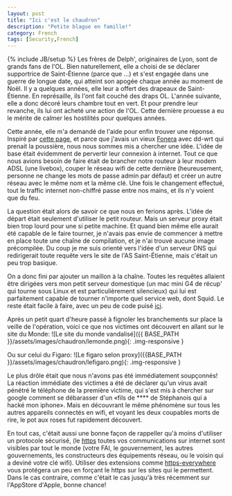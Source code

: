 ```yaml
---
layout: post
title: "Ici c'est le chaudron"
description: "Petite blague en famille!"
category: French
tags: [Security,French]
---
```

{% include JB/setup %}
Les frères de Delph', originaires de Lyon, sont de grands fans de l'OL. Bien naturellement, elle a choisi de se déclarer supportrice de Saint-Étienne (parce que ...) et s'est engagée dans une guerre de longue date, qui atteint son apogée chaque année au moment de Noël. Il y a quelques années, elle leur a offert des drapeaux de Saint-Étienne. En représaille, ils l'ont fait couché des draps OL. L'année suivante, elle a donc décoré leurs chambre tout en vert. Et pour prendre leur revanche, ils lui ont acheté une action de l'OL. Cette dernière prouesse a eu le mérite de calmer les hostilités pour quelques années.

Cette année, elle m'a demandé de l'aide pour enfin trouver une réponse. Inspiré par [cette page]("http://www.ex-parrot.com/pete/upside-down-ternet.html"), et parce que j'avais un vieux [Fonera]("http://www.fon.com") avec dd-wrt qui prenait la poussière, nous nous sommes mis a chercher une idée. L'idée de base était évidemment de pervertir leur connexion à internet. Tout ce que nous avions besoin de faire était de brancher notre routeur à leur modem ADSL (une livebox), couper le réseau wifi de cette dernière (heureusement, personne ne change les mots de passe admin par défaut) et créer un autre réseau avec le même nom et la même clé. Une fois le changement effectué, tout le traffic internet non-chiffré passe entre nos mains, et ils n'y voient que du feu.

La question était alors de savoir ce que nous en ferions après. L'idée de départ était seulement d'utiliser le petit routeur. Mais un serveur proxy était bien trop lourd pour une si petite machine. Et quand bien même elle aurait été capable de le faire tourner, je n'avais pas envie de commencer à mettre en place toute une chaîne de compilation, et je n'ai trouvé aucune image précompilée. Du coup je me suis orienté vers l'idée d'un serveur DNS qui redirigerait toute requête vers le site de l'AS Saint-Étienne, mais c'était un peu trop basique.

On a donc fini par ajouter un maillon à la chaîne. Toutes les requêtes allaient être dirigées vers mon petit serveur domestique (un mac mini G4 de récup' qui tourne sous Linux et est particulièrement silencieux) qui lui est parfaitement capable de tourner n'importe quel service web, dont Squid. Le reste était facile à faire, avec un peu de code puisé [ici]("https://www.funkypenguin.co.nz/tutorial/april-fools-pranks-with-a-squid-proxy-server/").

Après un petit quart d'heure passé à fignoler les branchements sur place la veille de l'opération, voici ce que nos victimes ont découvert en allant sur le site du Monde:
![Le site du monde vandalisé]({{ BASE_PATH }}/assets/images/chaudron/lemonde.png){: .img-responsive }

Ou sur celui du Figaro:
![Le figaro selon proxy]({{BASE_PATH }}/assets/images/chaudron/lefigaro.png){: .img-responsive }

Le plus drôle était que nous n'avons pas été immédiatement soupçonnés! La réaction immédiate des victimes a été de déclarer qu'un virus avait pénétré le téléphone de la première victime, qui s'est mis à chercher sur google comment se débarasser d'un «fils de **** de Stéphanois qui a hacké mon iphone». Mais en découvrant le même phénomène sur tous les autres appareils connectés en wifi, et voyant les deux coupables morts de rire, le pot aux roses fut rapidement découvert.

En tout cas, c'était aussi une bonne façon de rappeller qu'à moins d'utiliser un protocole sécurisé, (le [https](https://en.wikipedia.org/wiki/HTTP_Secure) toutes vos communications sur internet sont visibles par tout le monde (votre FAI, le gouvernement, les autres gouvernements, les constructeurs des équipements réseau, ou le voisin qui a deviné votre clé wifi). Utiliser des extensions comme [https-everywhere](https://www.eff.org/https-everywhere) vous protégera un peu en forçant le https sur les sites qui le permettent. Dans le cas contraire, comme c'était le cas jusqu'à très récemment sur l'AppStore d'Apple, bonne chance!
